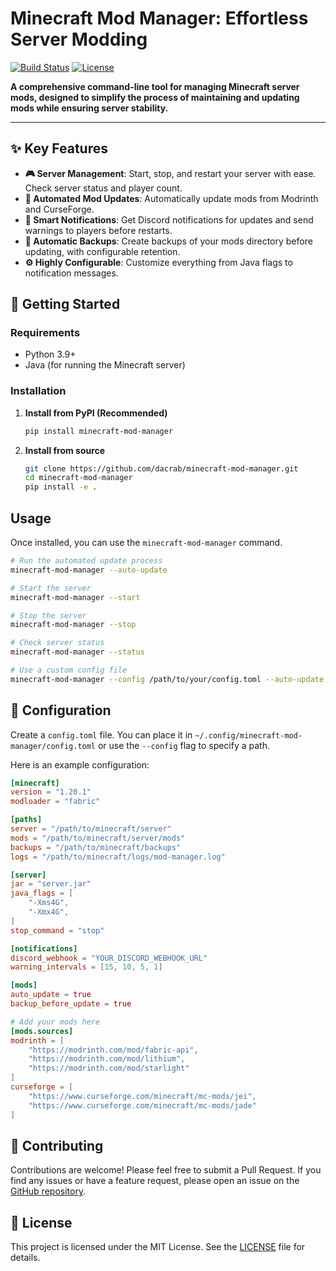 # Minecraft Mod Manager: Effortless Server Modding

[![Build Status](https://img.shields.io/github/actions/workflow/status/dacrab/minecraft-mod-manager/test.yml?branch=main)](https://github.com/dacrab/minecraft-mod-manager/actions/workflows/test.yml)
[![License](https://img.shields.io/github/license/dacrab/minecraft-mod-manager)](https://github.com/dacrab/minecraft-mod-manager/blob/main/LICENSE)

**A comprehensive command-line tool for managing Minecraft server mods, designed to simplify the process of maintaining and updating mods while ensuring server stability.**

---

## ✨ Key Features

- **🎮 Server Management**: Start, stop, and restart your server with ease. Check server status and player count.
- **🔄 Automated Mod Updates**: Automatically update mods from Modrinth and CurseForge.
- **🔔 Smart Notifications**: Get Discord notifications for updates and send warnings to players before restarts.
- **💾 Automatic Backups**: Create backups of your mods directory before updating, with configurable retention.
- **⚙️ Highly Configurable**: Customize everything from Java flags to notification messages.

## 🚀 Getting Started

### Requirements
- Python 3.9+
- Java (for running the Minecraft server)

### Installation

1.  **Install from PyPI (Recommended)**

    ```bash
    pip install minecraft-mod-manager
    ```

2.  **Install from source**

    ```bash
    git clone https://github.com/dacrab/minecraft-mod-manager.git
    cd minecraft-mod-manager
    pip install -e .
    ```

## Usage

Once installed, you can use the `minecraft-mod-manager` command.

```bash
# Run the automated update process
minecraft-mod-manager --auto-update

# Start the server
minecraft-mod-manager --start

# Stop the server
minecraft-mod-manager --stop

# Check server status
minecraft-mod-manager --status

# Use a custom config file
minecraft-mod-manager --config /path/to/your/config.toml --auto-update
```

## 🔧 Configuration

Create a `config.toml` file. You can place it in `~/.config/minecraft-mod-manager/config.toml` or use the `--config` flag to specify a path.

Here is an example configuration:

```toml
[minecraft]
version = "1.20.1"
modloader = "fabric"

[paths]
server = "/path/to/minecraft/server"
mods = "/path/to/minecraft/server/mods"
backups = "/path/to/minecraft/backups"
logs = "/path/to/minecraft/logs/mod-manager.log"

[server]
jar = "server.jar"
java_flags = [
    "-Xms4G",
    "-Xmx4G",
]
stop_command = "stop"

[notifications]
discord_webhook = "YOUR_DISCORD_WEBHOOK_URL"
warning_intervals = [15, 10, 5, 1]

[mods]
auto_update = true
backup_before_update = true

# Add your mods here
[mods.sources]
modrinth = [
    "https://modrinth.com/mod/fabric-api",
    "https://modrinth.com/mod/lithium",
    "https://modrinth.com/mod/starlight"
]
curseforge = [
    "https://www.curseforge.com/minecraft/mc-mods/jei",
    "https://www.curseforge.com/minecraft/mc-mods/jade"
]
```

## 🤝 Contributing

Contributions are welcome! Please feel free to submit a Pull Request. If you find any issues or have a feature request, please open an issue on the [GitHub repository](https://github.com/dacrab/minecraft-mod-manager/issues).

## 📄 License

This project is licensed under the MIT License. See the [LICENSE](LICENSE) file for details.